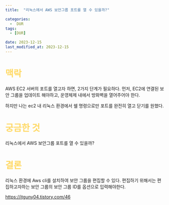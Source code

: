 ```yaml
---
title:  "리눅스에서 AWS 보안그룹 포트를 열 수 있을까?" 

categories:
  -  DUR
tags:
  - [DUR]

date: 2023-12-15
last_modified_at: 2023-12-15
---
```

# <span style="color:#ffd966">맥락</span>
AWS EC2 서버의 포트를 열고자 하면, 2가지 단계가 필요하다. 먼저, EC2에 연결된 보안 그룹을 업데이트 해야하고, 운영체제 내에서 방화벽을 열어주어야 한다. 

하지만 나는 ec2 내 리눅스 환경에서 쉘 명령으로만 포트를 완전히 열고 닫기를 원했다. 

# <span style="color:#ffd966">궁금한 것</span>
리눅스에서 AWS 보안그룹 포트를 열 수 있을까?

# <span style="color:#ffd966">결론</span>
리눅스 환경에 Aws cli를 설치하여 보안 그룹을 편집할 수 있다. 편집하기 위해서는 편집하고자하는 보안 그룹의 보안 그룹 ID를 옵션으로 입력해야한다. 

https://itguny04.tistory.com/46
